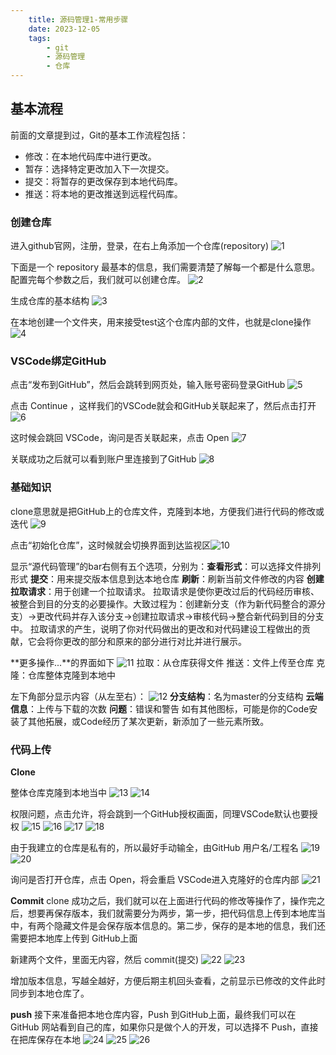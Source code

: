 ```yaml
---
    title: 源码管理1-常用步骤
    date: 2023-12-05
    tags:
        - git
        - 源码管理
        - 仓库
---
```


## 基本流程

前面的文章提到过，Git的基本工作流程包括：

- 修改：在本地代码库中进行更改。  
- 暂存：选择特定更改加入下一次提交。  
- 提交：将暂存的更改保存到本地代码库。  
- 推送：将本地的更改推送到远程代码库。  

### 创建仓库
进入github官网，注册，登录，在右上角添加一个仓库(repository)
![1](../pictures/posts/Management/1.jpg)

下面是一个 repository 最基本的信息，我们需要清楚了解每一个都是什么意思。配置完每个参数之后，我们就可以创建仓库。
![2](../pictures/posts/Management/2.png)

生成仓库的基本结构
![3](../pictures/posts/Management/3.jpg)

在本地创建一个文件夹，用来接受test这个仓库内部的文件，也就是clone操作
![4](../pictures/posts/Management/4.jpg)

### VSCode绑定GitHub

点击“发布到GitHub”，然后会跳转到网页处，输入账号密码登录GitHub
![5](../pictures/posts/Management/5.jpg)

点击 Continue ，这样我们的VSCode就会和GitHub关联起来了，然后点击打开
![6](../pictures/posts/Management/6.jpg)

这时候会跳回 VSCode，询问是否关联起来，点击 Open
![7](../pictures/posts/Management/7.jpg)

关联成功之后就可以看到账户里连接到了GitHub
![8](../pictures/posts/Management/8.jpg)

### 基础知识

clone意思就是把GitHub上的仓库文件，克隆到本地，方便我们进行代码的修改或迭代
![9](../pictures/posts/Management/9.jpg)

点击“初始化仓库”，这时候就会切换界面到达监视区![10](../pictures/posts/Management/10.png)

显示“源代码管理”的bar右侧有五个选项，分别为：**查看形式**：可以选择文件排列形式
**提交**：用来提交版本信息到达本地仓库
**刷新**：刷新当前文件修改的内容
**创建拉取请求**：用于创建一个拉取请求。
拉取请求是使你更改过后的代码经历审核、被整合到目的分支的必要操作。大致过程为：创建新分支（作为新代码整合的源分支）->更改代码并存入该分支->创建拉取请求->审核代码->整合新代码到目的分支中。
拉取请求的产生，说明了你对代码做出的更改和对代码建设工程做出的贡献，它会将你更改的部分和原来的部分进行对比并进行展示。

**更多操作...**的界面如下
![11](../pictures/posts/Management/11.jpg)
拉取：从仓库获得文件
推送：文件上传至仓库
克隆：仓库整体克隆到本地中

左下角部分显示内容（从左至右）：
![12](../pictures/posts/Management/12.jpg)
**分支结构**：名为master的分支结构
**云端信息**：上传与下载的次数
**问题**：错误和警告
如有其他图标，可能是你的Code安装了其他拓展，或Code经历了某次更新，新添加了一些元素所致。

### 代码上传

**Clone**

整体仓库克隆到本地当中
![13](../pictures/posts/Management/13.jpg)
![14](../pictures/posts/Management/14.jpg)

权限问题，点击允许，将会跳到一个GitHub授权画面，同理VSCode默认也要授权
![15](../pictures/posts/Management/15.png)
![16](../pictures/posts/Management/16.jpg)
![17](../pictures/posts/Management/17.jpg)
![18](../pictures/posts/Management/18.png)

由于我建立的仓库是私有的，所以最好手动输全，由GitHub 用户名/工程名
![19](../pictures/posts/Management/19.jpg)
![20](../pictures/posts/Management/20.jpg)

询问是否打开仓库，点击 Open，将会重启 VSCode进入克隆好的仓库内部
![21](../pictures/posts/Management/21.jpg)

**Commit**
clone 成功之后，我们就可以在上面进行代码的修改等操作了，操作完之后，想要再保存版本，我们就需要分为两步，第一步，把代码信息上传到本地库当中，有两个隐藏文件是会保存版本信息的。第二步，保存的是本地的信息，我们还需要把本地库上传到 GitHub上面

新建两个文件，里面无内容，然后 commit(提交)
![22](../pictures/posts/Management/22.jpg)
![23](../pictures/posts/Management/23.jpg)

增加版本信息，写越全越好，方便后期主机回头查看，之前显示已修改的文件此时同步到本地仓库了。

**push**
接下来准备把本地仓库内容，Push 到GitHub上面，最终我们可以在 GitHub 网站看到自己的库，如果你只是做个人的开发，可以选择不 Push，直接在把库保存在本地
![24](../pictures/posts/Management/24.jpg)
![25](../pictures/posts/Management/25.png)
![26](../pictures/posts/Management/26.jpg)
